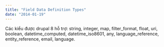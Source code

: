 ```yaml
---
title: "Field Data Definition Types"
date: "2014-01-19"
---
```


Các kiểu được drupal 8 hỗ trợ: string, integer, map, filter_format, float, uri, boolean, datetime_computed, datetime_iso8601, any, language_reference, entity_reference, email, language.
